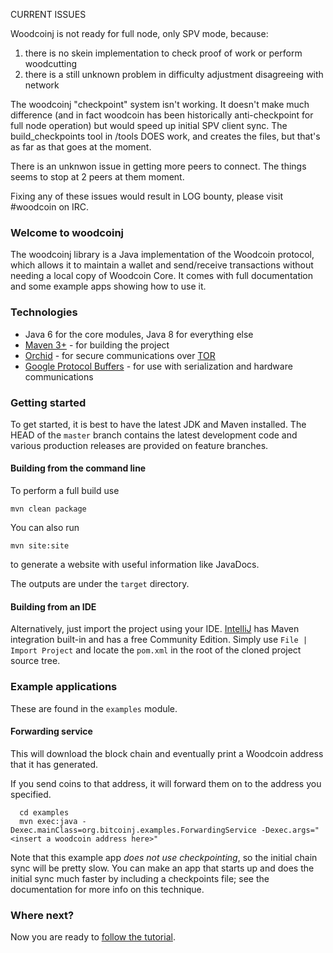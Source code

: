 CURRENT ISSUES

Woodcoinj is not ready for full node, only SPV mode, because:

  1) there is no skein implementation to check proof of work or perform woodcutting
  2) there is a still unknown problem in difficulty adjustment disagreeing with network
  
The woodcoinj "checkpoint" system isn't working.  It doesn't make much difference (and in fact woodcoin has been historically anti-checkpoint for full node operation) but would speed up initial SPV client sync.  The build_checkpoints tool in /tools DOES work, and creates the files, but that's as far as that goes at the moment.  

There is an unknwon issue in getting more peers to connect.  The things seems to stop at 2 peers at them moment.  

Fixing any of these issues would result in LOG bounty, please visit #woodcoin on IRC.  



### Welcome to woodcoinj

The woodcoinj library is a Java implementation of the Woodcoin protocol, which allows it to maintain a wallet and send/receive transactions without needing a local copy of Woodcoin Core. It comes with full documentation and some example apps showing how to use it.

### Technologies

* Java 6 for the core modules, Java 8 for everything else
* [Maven 3+](http://maven.apache.org) - for building the project
* [Orchid](https://github.com/subgraph/Orchid) - for secure communications over [TOR](https://www.torproject.org)
* [Google Protocol Buffers](https://github.com/google/protobuf) - for use with serialization and hardware communications

### Getting started

To get started, it is best to have the latest JDK and Maven installed. The HEAD of the `master` branch contains the latest development code and various production releases are provided on feature branches.

#### Building from the command line

To perform a full build use
```
mvn clean package
```
You can also run
```
mvn site:site
```
to generate a website with useful information like JavaDocs.

The outputs are under the `target` directory.

#### Building from an IDE

Alternatively, just import the project using your IDE. [IntelliJ](http://www.jetbrains.com/idea/download/) has Maven integration built-in and has a free Community Edition. Simply use `File | Import Project` and locate the `pom.xml` in the root of the cloned project source tree.

### Example applications

These are found in the `examples` module.

#### Forwarding service

This will download the block chain and eventually print a Woodcoin address that it has generated.

If you send coins to that address, it will forward them on to the address you specified.

```
  cd examples
  mvn exec:java -Dexec.mainClass=org.bitcoinj.examples.ForwardingService -Dexec.args="<insert a woodcoin address here>"
```

Note that this example app *does not use checkpointing*, so the initial chain sync will be pretty slow. You can make an app that starts up and does the initial sync much faster by including a checkpoints file; see the documentation for
more info on this technique.

### Where next?

Now you are ready to [follow the tutorial](https://bitcoinj.github.io/getting-started).
